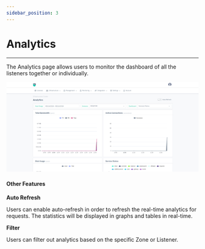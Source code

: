 ```yaml
---
sidebar_position: 3
---
```


# Analytics

---

The Analytics page allows users to monitor the dashboard of all the listeners together or individually.   

![Analytics](/img/platform/v8/docs/Sys_analytcs.png)

#### **Other Features**
**Auto Refresh**

Users can enable auto-refresh in order to refresh the real-time analytics for requests. The statistics will be displayed in graphs and tables in real-time.

**Filter**

Users can filter out analytics based on the specific Zone or Listener.